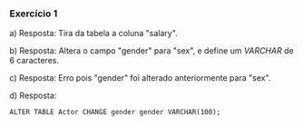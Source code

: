### Exercício 1
a) Resposta: Tira da tabela a coluna "salary".
<br>

b) Resposta: Altera o campo "gender" para "sex", e define um *VARCHAR* de 6 caracteres.
<br>

c) Resposta: Erro pois "gender" foi alterado anteriormente para "sex".
<br>

d) Resposta: 
```
ALTER TABLE Actor CHANGE gender gender VARCHAR(100);
```